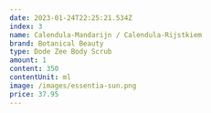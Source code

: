 ```yaml
---
date: 2023-01-24T22:25:21.534Z
index: 3
name: Calendula-Mandarijn / Calendula-Rijstkiem
brand: Botanical Beauty
type: Dode Zee Body Scrub
amount: 1
content: 350
contentUnit: ml
image: /images/essentia-sun.png
price: 37.95
---
```

